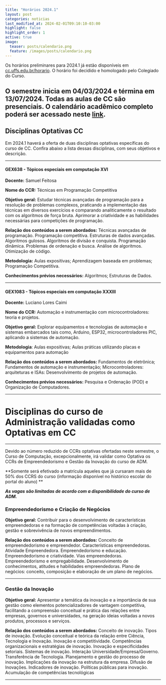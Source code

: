 ```yaml
---
title: "Horários 2024.1"
layout: post
categories: noticias
last_modified_at: 2024-02-01T09:10:10-03:00
highlight: false
highlight_order: 1
active: true
image:
  teaser: posts/calendario.png
  feature: /images/posts/calendario.png
---
```


Os horários preliminares para 2024.1 já estão disponíveis em [cc.uffs.edu.br/horario](https://cc.uffs.edu.br/horario/). O horário foi decidido e homologado pelo Colegiado do Curso.

## O semestre inicia em 04/03/2024 e términa em 13/07/2024. **Todas as aulas de CC são presenciais**. O calendário acadêmico completo poderá ser acessado neste [link](https://www.uffs.edu.br/atos-normativos/resolucao/consuni/2023-0146).


## Disciplinas Optativas CC

Em 2024.1 haverá a oferta de duas disciplinas optativas específicas do curso de CC. Confira abaixo a lista dessas disciplinas, com seus objetivos e descrição.

---

#### GEX638 - Tópicos especiais em computação XVI

**Docente:** Samuel Feitosa

**Nome do CCR:**
Técnicas em Programação Competitiva

**Objetivo geral:**
Estudar técnicas avançadas de programação para a resolução de problemas complexos, praticando a implementação das técnicas em diversos exercícios e comparando analiticamente o resultado com os algoritmos de força bruta. Aprimorar a criatividade e as habilidades necessárias para competições de programação.

**Relação dos conteúdos a serem abordados:**
Técnicas avançadas de programação. Programação competitiva. Estruturas de dados avançadas. Algoritmos gulosos. Algoritmos de divisão e conquista. Programação dinâmica. Problemas de ordenação e busca. Análise de algoritmos. Otimização de código.

**Metodologia:**
Aulas expositivas; Aprendizagem baseada em problemas; Programação Competitiva.

**Conhecimentos prévios necessários:**
Algoritmos; Estruturas de Dados.

---

#### GEX1083 - Tópicos especiais em computação XXXIII

**Docente:**
Luciano Lores Caimi

**Nome do CCR:**
Automação e instrumentação com microcontroladores: teoria e projetos.

**Objetivo geral:**
 Explorar equipamentos e tecnologias de automação e sistemas embarcados tais como, Arduino, ESP32, microcontroladores PIC, aplicando a sistemas de automação.

**Metodologia**:
Aulas expositivas; Aulas práticas utilizando placas e equipamentos para automação

**Relação dos conteúdos a serem abordados:**
Fundamentos de eletrônica; Fundamentos de automação e instrumentação; Microcontroladores: arquiteturas e ISAs: Desenvolvimento de projetos de automação.

**Conhecimentos prévios necessários:**
Pesquisa e Ordenação (POD) e Organização de Computadores.

---

# Disciplinas do curso de Administração validadas como Optativas em CC

---

Devido ao número reduzido de CCRs optativas ofertadas neste semestre, o Curso de Computação, excepcionalmente, irá validar como Optativa os CCRs de Empreendedorismo e Gestão da Inovação do curso de ADM.

**Somente será efetivado a matrícula aqueles que já cursaram mais de 50% dos CCRS do curso (informação disponível no histórico escolar do portal do aluno) **

**_As vagas são limitadas de acordo com a disponibilidade do curso de ADM._**

### Empreendedorismo e Criação de Negócios


**Objetivo geral:**
Contribuir para o desenvolvimento de características empreendedoras e na formação de
competências voltadas à criação, gestão e sobrevivência de novos empreendimentos.

**Relação dos conteúdos a serem abordados:**
Conceito de empreendedorismo e empreendedor. Características empreendedoras. Atividade
Empreendedora. Empreendedorismo e educação. Empreendedorismo e criatividade. Vias
empreendedoras. Empreendedorismo e empregabilidade. Desenvolvimento de conhecimentos,
atitudes e habilidades empreendedoras. Plano de negócios: conceito, composição e elaboração de um plano de negócios.

---

### Gestão da Inovação

**Objetivo geral:**
Apresentar a temática da inovação e a importância de sua gestão como elementos potencializadores de vantagem competitiva, facilitando a compreensão conceitual e prática das relações entre empresas, governos e universidades, na geração ideias voltadas a novos produtos, processos e serviços.

**Relação dos conteúdos a serem abordados:**
Conceito de inovação. Tipos de inovação. Evolução conceitual e teórica da relação entre Ciência, Tecnologia e Inovação. Inovação e competitividade. Competências organizacionais e estratégias de inovação. Inovação e especificidades setoriais. Sistemas de inovação. Interação Universidade/Empresa/Governo. Transferência de Tecnologia. Planejamento e gestão do processo de inovação. Implicações da inovação na estrutura da empresa. Difusão de Inovações. Indicadores de inovação. Políticas públicas para inovação. Acumulação de competências tecnológicas

---

